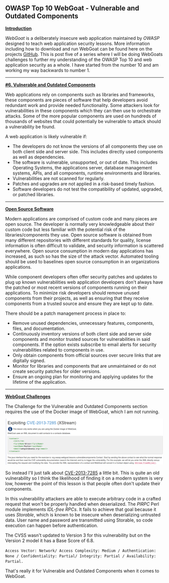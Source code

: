## **OWASP Top 10 WebGoat - Vulnerable and Outdated Components**

<ins> **Introduction** </ins>

*WebGoat* is a deliberately insecure web application maintained by *OWASP* designed to teach web application security lessons. More information including how to download and run WebGoat can be found here on the projects [GitHub](https://github.com/WebGoat/WebGoat).
This is post five of a series where I will be doing WebGoats challenges to further my understanding of the OWASP Top 10 and web application security as a whole. I have started from the number 10 and am working my way backwards to number 1.

---

<ins> **\#6. Vulnerable and Outdated Components** </ins>

Web applications rely on components such as libraries and frameworks, these components are pieces of software that help developers avoid redundant work and provide needed functionality. Some attackers look for vulnerabilities in these components which they can then use to orchestrate attacks. Some of the more popular components are used on hundreds of thousands of websites that could potentially be vulnerable to attack should a vulnerability be found. 

A web application is likely vulnerable if: 

* The developers do not know the versions of all components they use on both client side and server side. This includes directly used components as well as dependencies.  
* The software is vulnerable, unsupported, or out of date. This includes Operating Systems, the applications server, database management systems, APIs, and all components, runtime environments and libraries. 
* Vulnerabilities are not scanned for regularly. 
* Patches and upgrades are not applied in a risk-based timely fashion. 
* Software developers do not test the compatibility of updated, upgraded, or patched libraries. 

---

<ins> **Open Source Software** </ins>

Modern applications are comprised of custom code and many pieces are open source. The developer is normally very knowledgeable about their custom code but less familiar with the potential risk of the libraries/components they use.  Open source software is obtained from many different repositories with different standards for quality, license information is often difficult to validate, and security information is scattered everywhere. Open source consumption in modern day applications has increased, as such so has the size of the attack vector. Automated tooling should be used to baselines open source consumption in an organizations applications.  

While component developers often offer security patches and updates to plug up known vulnerabilities web application developers don't always have the patched or most recent versions of components running on their applications.  To minimize risk developers should remove unused components from their projects, as well as ensuring that they receive components from a trusted source and ensure they are kept up to date. 

There should be a patch management process in place to: 

* Remove unused dependencies, unnecessary features, components, files, and documentation. 
* Continuously inventory versions of both client side and server side components and monitor trusted sources for vulnerabilities in said components. If the option exists subscribe to email alerts for security vulnerabilities related to components in use.  
* Only obtain components from official sources over secure links that are digitally signed. 
* Monitor for libraries and components that are unmaintained or do not create security patches for older versions. 
* Ensure an ongoing plan for monitoring and applying updates for the lifetime of the application. 

---

<ins> **WebGoat Challenges** </ins>

The Challenge for the Vulnerable and Outdated Components section requires the use of the Docker image of WebGoat, which I am not running.  

![Challenge](/docs/assets/images/webgoat/outdatedcomponents/challenge.png)

So instead I'll just talk about [CVE-2013-7285](https://nvd.nist.gov/vuln/detail/CVE-2013-7284) a little bit. This is quite an old vulnerability so I think the likelihood of finding it on a modern system is very low, however the point of this lesson is that people often don't update their components. 

In this vulnerability attackers are able to execute arbitrary code in a crafted request that won't be properly handled when deserialized.  The *PlRPC* Perl module implements *IDL-free RPCs*. It fails to achieve that goal because it uses *Storable*, which is known to be insecure when deserializing untrusted data. User name and password are transmitted using Storable, so code execution can happen before authentication.  

The CVSS wasn't updated to Version 3 for this vulnerability but on the Version 2 model it has a Base Score of 6.8.  

`Access Vector: Network/ Access Complexity: Medium / Authentication: None / Confidentiality: Partial/ Integrity: Partial / Availability: Partial.`  

That's really it for Vulnerable and Outdated Components when it comes to WebGoat.

